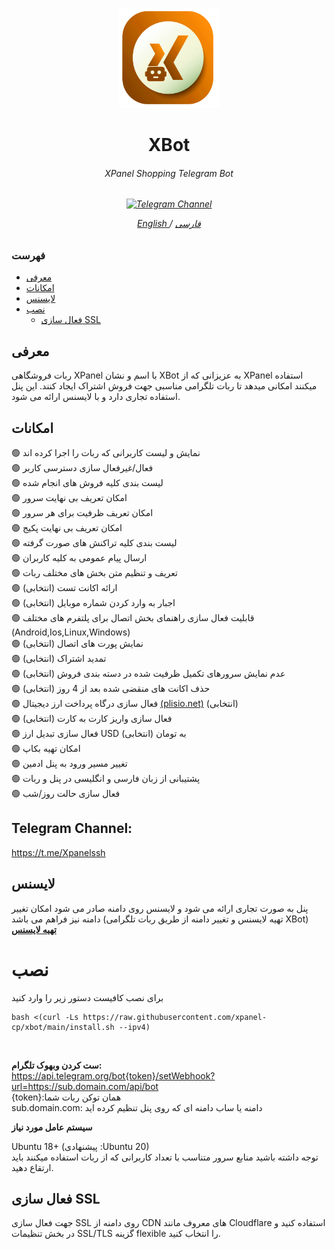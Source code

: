 <p align="center">
<picture>
<img width="160" height="160"  alt="XBot" src="https://raw.githubusercontent.com/xpanel-cp/xbot/main/xlogo.png">
</picture>
  </p> 
<h1 align="center"/>XBot</h1>
<h6 align="center">XPanel Shopping Telegram Bot<h6>
<p align="center">
<a href="https://t.me/Xpanelssh" target="_blank">
<img alt="Telegram Channel" src="https://img.shields.io/endpoint?label=Channel&style=flat-square&url=https%3A%2F%2Ftg.sumanjay.workers.dev%2FXpanelssh&color=blue">
</a>
</p>
 
<p align="center">
	<a href="./README-EN.md">
	English
	</a>
	/
	<a href="./README.md">
	فارسی
	</a>
</p>


### فهرست
- [معرفی](#معرفی)<br>
- [امکانات](#امکانات)<br>
- [لایسنس](#لایسنس)<br>
- [نصب](#نصب) <br>
  - [فعال سازی SSL](#فعال-سازی-ssl)<br>
 
## معرفی <br>
ربات فروشگاهی XPanel با اسم و نشان XBot به عزیزانی که از XPanel استفاده میکنند امکانی میدهد تا ربات تلگرامی مناسبی جهت فروش اشتراک ایجاد کنند.
این پنل استفاده تجاری دارد و با لایسنس ارائه می شود.

## امکانات <br>
:green_circle: نمایش و لیست کاربرانی که ربات را اجرا کرده اند <br>
:green_circle: فعال/غیرفعال سازی دسترسی کاربر<br>
:green_circle: لیست بندی کلیه فروش های انجام شده<br>
:green_circle: امکان تعریف بی نهایت سرور<br>
:green_circle: امکان تعریف ظرفیت برای هر سرور<br>
:green_circle: امکان تعریف بی نهایت پکیج<br>
:green_circle: لیست بندی کلیه تراکنش های صورت گرفته<br>
:green_circle: ارسال پیام عمومی به کلیه کاربران<br>
:green_circle: تعریف و تنظیم متن بخش های مختلف ربات<br>
:green_circle: ارائه اکانت تست (انتخابی)<br>
:green_circle: اجبار به وارد کردن شماره موبایل (انتخابی)<br>
:green_circle: قابلیت فعال سازی راهنمای بخش اتصال برای پلتفرم های مختلف (Android,Ios,Linux,Windows)<br>
:green_circle: نمایش پورت های اتصال (انتخابی)<br>
:green_circle: تمدید اشتراک (انتخابی)<br>
:green_circle: عدم نمایش سرورهای تکمیل ظرفیت شده در دسته بندی فروش (انتخابی)<br>
:green_circle: حذف اکانت های منقضی شده بعد از 4 روز (انتخابی)<br>
:green_circle: فعال سازی درگاه پرداخت ارز دیجیتال <a href="https://plisio.net/account/signup?ref=28752" target="_blank">(plisio.net)</a> (انتخابی)<br>
:green_circle: فعال سازی واریز کارت به کارت (انتخابی)<br>
:green_circle: فعال سازی تبدیل ارز USD  به تومان (انتخابی)<br>
:green_circle: امکان تهیه بکاپ<br>
:green_circle: تغییر مسیر ورود به پنل ادمین<br>
:green_circle: پشتیبانی از زبان فارسی و انگلیسی در پنل و ربات<br>
:green_circle: فعال سازی حالت روز/شب<br>


## Telegram Channel:
https://t.me/Xpanelssh

## لایسنس
پنل به صورت تجاری ارائه می شود و لایسنس روی دامنه صادر می شود امکان تغییر دامنه نیز فراهم می باشد (تهیه لایسنس و تغییر دامنه از طریق ربات تلگرامی XBot) <BR>
<b><a href="https://t.me/xpanel_bot" target="_blank">تهیه لایسنس</a></b>


# نصب
برای نصب کافیست دستور زیر را وارد کنید<br>

```
bash <(curl -Ls https://raw.githubusercontent.com/xpanel-cp/xbot/main/install.sh --ipv4)
```
<br>

**ست کردن وبهوک تلگرام:** 
<br>
https://api.telegram.org/bot{token}/setWebhook?url=https://sub.domain.com/api/bot <br>
{token}:همان توکن ربات شما <br>
sub.domain.com: دامنه یا ساب دامنه ای که روی پنل تنظیم کرده اید

**سیستم عامل مورد نیاز**

Ubuntu 18+ (پیشنهادی :Ubuntu 20)<br>
توجه داشته باشید منابع سرور متناسب با تعداد کاربرانی که از ربات استفاده میکنند باید ارتقاع دهید.

## فعال سازی SSL
جهت فعال سازی SSL روی دامنه از CDN های معروف مانند Cloudflare استفاده کنید و در بخش تنظیمات SSL/TLS گزینه flexible را انتخاب کنید.
